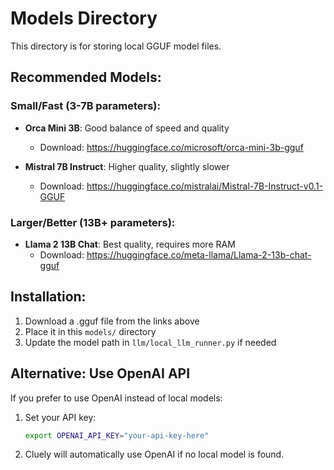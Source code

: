# Models Directory

This directory is for storing local GGUF model files.

## Recommended Models:

### Small/Fast (3-7B parameters):
- **Orca Mini 3B**: Good balance of speed and quality
  - Download: https://huggingface.co/microsoft/orca-mini-3b-gguf
  
- **Mistral 7B Instruct**: Higher quality, slightly slower
  - Download: https://huggingface.co/mistralai/Mistral-7B-Instruct-v0.1-GGUF

### Larger/Better (13B+ parameters):
- **Llama 2 13B Chat**: Best quality, requires more RAM
  - Download: https://huggingface.co/meta-llama/Llama-2-13b-chat-gguf

## Installation:

1. Download a .gguf file from the links above
2. Place it in this `models/` directory
3. Update the model path in `llm/local_llm_runner.py` if needed

## Alternative: Use OpenAI API

If you prefer to use OpenAI instead of local models:

1. Set your API key:
   ```bash
   export OPENAI_API_KEY="your-api-key-here"
   ```

2. Cluely will automatically use OpenAI if no local model is found.
